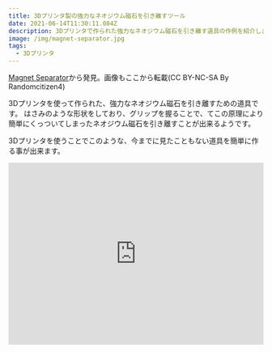 ```yaml
---
title: 3Dプリンタ製の強力なネオジウム磁石を引き離すツール
date: 2021-06-14T11:30:11.084Z
description: 3Dプリンタで作られた強力なネオジウム磁石を引き離す道具の作例を紹介します。
image: /img/magnet-separator.jpg
tags:
  - 3Dプリンタ
---
```

[Magnet Separator](https://www.instructables.com/Magnet-Separator/)から発見。画像もここから転載(CC BY-NC-SA By Randomcitizen4)

3Dプリンタを使って作られた、強力なネオジウム磁石を引き離すための道具です。
はさみのような形状をしており、グリップを握ることで、てこの原理により簡単にくっついてしまったネオジウム磁石を引き離すことが出来るようです。

3Dプリンタを使うことでこのような、今までに見たこともない道具を簡単に作る事が出来ます。

<iframe title="vimeo-player" src="https://player.vimeo.com/video/389144652" width="100%" height="360" frameborder="0" allowfullscreen></iframe>
